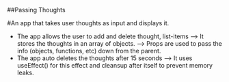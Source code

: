 ##Passing Thoughts

#An app that takes user thoughts as input and displays it.

- The app allows the user to add and delete thought, list-items
--> It stores the thoughts in an array of objects.
--> Props are used to pass the info (objects, functions, etc) down from the parent.
- The app auto deletes the thoughts after 15 seconds
--> It uses useEffect() for this effect and cleansup after itself to prevent memory leaks.
